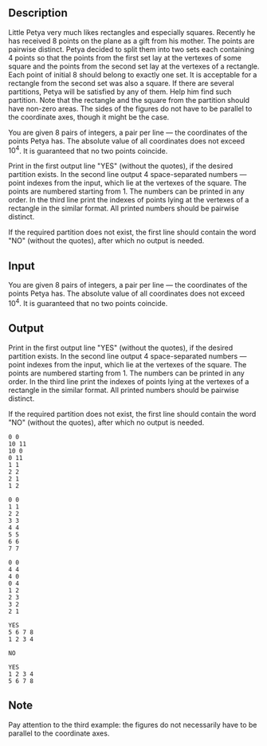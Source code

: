 ## Description

<div><p>Little Petya very much likes rectangles and especially squares. Recently he has received 8 points on the plane as a gift from his mother. The points are pairwise distinct. Petya decided to split them into two sets each containing 4 points so that the points from the first set lay at the vertexes of some square and the points from the second set lay at the vertexes of a rectangle. Each point of initial 8 should belong to exactly one set. It is acceptable for a rectangle from the second set was also a square. If there are several partitions, Petya will be satisfied by any of them. Help him find such partition. Note that the rectangle and the square from the partition should have non-zero areas. The sides of the figures <span class="tex-font-style-bf">do not have</span> to be parallel to the coordinate axes, though it might be the case.</p></div><div class="input-specification"><p>You are given 8 pairs of integers, a pair per line — the coordinates of the points Petya has. The absolute value of all coordinates does not exceed <span class="tex-span">10<sup class="upper-index">4</sup></span>. It is guaranteed that no two points coincide.</p></div><div class="output-specification"><p>Print in the first output line "<span class="tex-font-style-tt">YES</span>" (without the quotes), if the desired partition exists. In the second line output 4 space-separated numbers — point indexes from the input, which lie at the vertexes of the square. The points are numbered starting from 1. The numbers can be printed in any order. In the third line print the indexes of points lying at the vertexes of a rectangle in the similar format. All printed numbers should be pairwise distinct.</p><p>If the required partition does not exist, the first line should contain the word "<span class="tex-font-style-tt">NO</span>" (without the quotes), after which no output is needed.</p></div>

## Input

<p>You are given 8 pairs of integers, a pair per line — the coordinates of the points Petya has. The absolute value of all coordinates does not exceed <span class="tex-span">10<sup class="upper-index">4</sup></span>. It is guaranteed that no two points coincide.</p>

## Output

<p>Print in the first output line "<span class="tex-font-style-tt">YES</span>" (without the quotes), if the desired partition exists. In the second line output 4 space-separated numbers — point indexes from the input, which lie at the vertexes of the square. The points are numbered starting from 1. The numbers can be printed in any order. In the third line print the indexes of points lying at the vertexes of a rectangle in the similar format. All printed numbers should be pairwise distinct.</p><p>If the required partition does not exist, the first line should contain the word "<span class="tex-font-style-tt">NO</span>" (without the quotes), after which no output is needed.</p>





```input1
0 0
10 11
10 0
0 11
1 1
2 2
2 1
1 2

```




```input2
0 0
1 1
2 2
3 3
4 4
5 5
6 6
7 7

```




```input3
0 0
4 4
4 0
0 4
1 2
2 3
3 2
2 1

```




```output1
YES
5 6 7 8
1 2 3 4

```




```output2
NO

```




```output3
YES
1 2 3 4
5 6 7 8

```



## Note

<p>Pay attention to the third example: the figures do not necessarily have to be parallel to the coordinate axes.</p>
